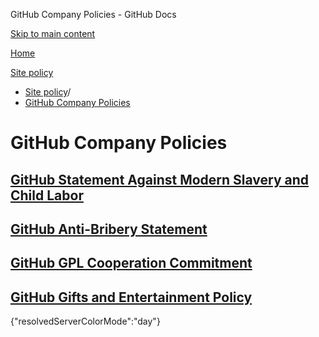 GitHub Company Policies - GitHub Docs

[Skip to main content](#main-content)

[Home](/de)

[Site policy](/de/site-policy)

* [Site policy](/de/site-policy)/
* [GitHub Company Policies](/de/site-policy/github-company-policies)

GitHub Company Policies
==========

[GitHub Statement Against Modern Slavery and Child Labor](/de/site-policy/github-company-policies/github-statement-against-modern-slavery-and-child-labor)
----------

[GitHub Anti-Bribery Statement](/de/site-policy/github-company-policies/github-anti-bribery-statement)
----------

[GitHub GPL Cooperation Commitment](/de/site-policy/github-company-policies/github-gpl-cooperation-commitment)
----------

[GitHub Gifts and Entertainment Policy](/de/site-policy/github-company-policies/github-gifts-and-entertainment-policy)
----------

{"resolvedServerColorMode":"day"}
